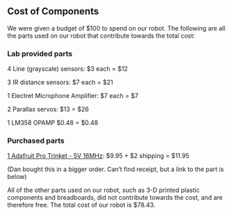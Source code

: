 ## Cost of Components
We were given a budget of $100 to spend on our robot. The following are all the parts used on our robot that
contribute towards the total cost:

### Lab provided parts

4 Line (grayscale) sensors: $3 each = $12

3 IR distance sensors: $7 each = $21

1 Electret Microphone Amplifier: $7 each = $7

2 Parallax servos: $13 = $26

1 LM358 OPAMP $0.48 = $0.48

### Purchased parts
[1 Adafruit Pro Trinket - 5V 16MHz](https://www.adafruit.com/product/2000): $9.95 + $2 shipping = $11.95 

(Dan bought this in a bigger order. Can’t find receipt, but a link to the part is below)

All of the other parts used on our robot, such as 3-D printed plastic components and breadboards, did not contribute towards the cost, and are therefore free. The total cost of our robot is $78.43.
